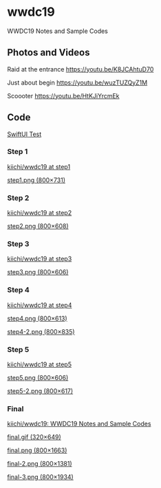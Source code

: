 # wwdc19
WWDC19 Notes and Sample Codes

## Photos and Videos

Raid at the entrance
https://youtu.be/K8JCAhtuD70

Just about begin
https://youtu.be/wuzTUZQyZ1M

Scoooter
https://youtu.be/HtKJiYrcmEk

## Code

[SwiftUI Test](https://github.com/kiichi/wwdc19/tree/master/day2/SwiftUITest)


### Step 1

[kiichi/wwdc19 at step1](https://github.com/kiichi/wwdc19/tree/step1)

[step1.png (800×731)](https://raw.githubusercontent.com/kiichi/wwdc19/master/images/step1.png)

### Step 2

[kiichi/wwdc19 at step2](https://github.com/kiichi/wwdc19/tree/step2)

[step2.png (800×608)](https://raw.githubusercontent.com/kiichi/wwdc19/master/images/step2.png)


### Step 3

[kiichi/wwdc19 at step3](https://github.com/kiichi/wwdc19/tree/step3)

[step3.png (800×606)](https://raw.githubusercontent.com/kiichi/wwdc19/master/images/step3.png)

### Step 4

[kiichi/wwdc19 at step4](https://github.com/kiichi/wwdc19/tree/step4)

[step4.png (800×613)](https://raw.githubusercontent.com/kiichi/wwdc19/master/images/step4.png)

[step4-2.png (800×835)](https://raw.githubusercontent.com/kiichi/wwdc19/master/images/step4-2.png)

### Step 5

[kiichi/wwdc19 at step5](https://github.com/kiichi/wwdc19/tree/step5)

[step5.png (800×606)](https://raw.githubusercontent.com/kiichi/wwdc19/master/images/step5.png)

[step5-2.png (800×617)](https://raw.githubusercontent.com/kiichi/wwdc19/master/images/step5-2.png)

### Final

[kiichi/wwdc19: WWDC19 Notes and Sample Codes](https://github.com/kiichi/wwdc19/tree/master)

[final.gif (320×649)](https://raw.githubusercontent.com/kiichi/wwdc19/master/images/final.gif)

[final.png (800×1663)](https://raw.githubusercontent.com/kiichi/wwdc19/master/images/final.png)

[final-2.png (800×1381)](https://raw.githubusercontent.com/kiichi/wwdc19/master/images/final-2.png)

[final-3.png (800×1934)](https://raw.githubusercontent.com/kiichi/wwdc19/master/images/final-3.png)




